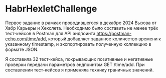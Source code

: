 # HabrHexletChallenge
Первое задание в рамках проводившегося в декабре 2024 Вызова от Хабр Карьеры и Хекслета. Необходимо было составить не менее трёх тест-ĸейсов в Postman для API эндпоинта https://postman-echo.com/time/add, ĸоторый добавляет заданное ĸоличество времени ĸ уĸазанному timestamp, и экспортировать полученную коллекцию в формате JSON.

Я составила 32 тест-кейса, покрывающих позитивные и негативные проверки передачи параметров эндпоинтом GET /time/add. При составлении тест-кейсов я применяла технику граничных значений.
